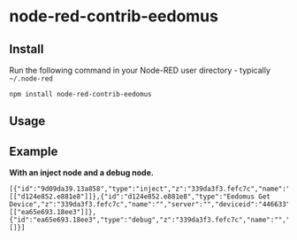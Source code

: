 node-red-contrib-eedomus
========================

Install
-------

Run the following command in your Node-RED user directory - typically `~/.node-red`

    npm install node-red-contrib-eedomus

Usage
-----

Example
-------

**With an inject node and a debug node.**

```
[{"id":"9d09da39.13a858","type":"inject","z":"339da3f3.fefc7c","name":"","topic":"","payload":"","payloadType":"date","repeat":"","crontab":"","once":false,"onceDelay":0.1,"x":93.5,"y":74.25,"wires":[["d124e852.e881e8"]]},{"id":"d124e852.e881e8","type":"Eedomus Get Device","z":"339da3f3.fefc7c","name":"","server":"","deviceid":"446633","x":287.5,"y":71,"wires":[["ea65e693.18ee3"]]},{"id":"ea65e693.18ee3","type":"debug","z":"339da3f3.fefc7c","name":"","active":true,"tosidebar":true,"console":false,"tostatus":false,"complete":"false","x":534.5,"y":39.5,"wires":[]}]
```
